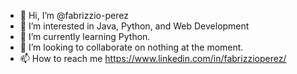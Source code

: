 - 👋 Hi, I’m @fabrizzio-perez
- 👀 I’m interested in Java, Python, and Web Development
- 🌱 I’m currently learning Python.
- 💞️ I’m looking to collaborate on nothing at the moment.
- 📫 How to reach me https://www.linkedin.com/in/fabrizzioperez/

<!---
fabrizzio-perez/fabrizzio-perez is a ✨ special ✨ repository because its `README.md` (this file) appears on your GitHub profile.
You can click the Preview link to take a look at your changes.
--->
